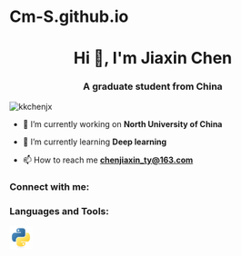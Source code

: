 # Cm-S.github.io
<h1 align="center">Hi 👋, I'm Jiaxin Chen</h1>
<h3 align="center">A graduate student from China</h3>

<p align="left"> <img src="https://komarev.com/ghpvc/?username=kkchenjx&label=Profile%20views&color=0e75b6&style=flat" alt="kkchenjx" /> </p>

- 🔭 I’m currently working on **North University of China**

- 🌱 I’m currently learning **Deep learning**

- 📫 How to reach me **chenjiaxin_ty@163.com**

<h3 align="left">Connect with me:</h3>
<p align="left">
</p>

<h3 align="left">Languages and Tools:</h3>
<p align="left"> <a href="https://www.python.org" target="_blank" rel="noreferrer"> <img src="https://raw.githubusercontent.com/devicons/devicon/master/icons/python/python-original.svg" alt="python" width="40" height="40"/> </a> </p>

